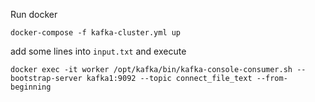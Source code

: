 Run docker
```
docker-compose -f kafka-cluster.yml up
```

add some lines into `input.txt` and execute 

```
docker exec -it worker /opt/kafka/bin/kafka-console-consumer.sh --bootstrap-server kafka1:9092 --topic connect_file_text --from-beginning
```
